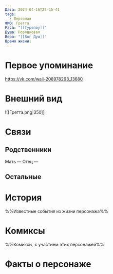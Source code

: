 ```yaml
---
Дата: 2024-04-16T22-15-41
tags:
  - Персонаж
ФИО: Гретта
Раса: "[[Гурелоу]]"
Душа: Порядковая
Вера: "[[Бог Душ]]"
Время жизни:
---
```

# Первое упоминание
https://vk.com/wall-208978263_13680
# Внешний вид
![[Гретта.png|350]]
# Связи
## Родственники
Мать —
Отец — 
## Остальные 

# История
%%Известные события из жизни персонажа%%
# Комиксы
%%Комиксы, с участием этих персонажей%%
# Факты о персонаже